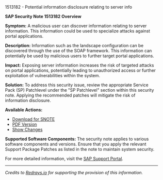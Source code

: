 1513182 - Potential information disclosure relating to server info

**SAP Security Note 1513182 Overview**

**Symptom:**
A malicious user can discover information relating to server information. This information could be used to specialize attacks against portal applications.

**Description:**
Information such as the landscape configuration can be discovered through the use of the SOAP framework. This information can potentially be used by malicious users to further target portal applications.

**Impact:**
Exposing server information increases the risk of targeted attacks on portal applications, potentially leading to unauthorized access or further exploitation of vulnerabilities within the system.

**Solution:**
To address this security issue, review the appropriate Service Pack (SP) Patchlevel under the "SP Patchlevel" section within this security note. Applying the recommended patches will mitigate the risk of information disclosure.

**Available Actions:**
- [Download for SNOTE](https://notesdownloads.sap.com/note/0040000017103182017)
- [PDF Version](https://userapps.support.sap.com/sap/support/sfm/notes/print/0001513182?language=en-US&token=10190F711931C422C744C90EBB4ECF31)
- [Show Changes](https://me.sap.com/notesLatestChanges/0001513182/E/diff)

**Supported Software Components:**
The security note applies to various software components and versions. Ensure that you apply the relevant Support Package Patches as listed in the note to maintain system security.

For more detailed information, visit the [SAP Support Portal](https://me.sap.com/).

---

*Credits to [Redrays.io](https://redrays.io) for supporting the provision of this information.*